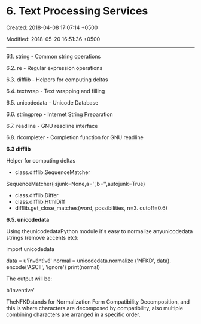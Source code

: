 # 6. Text Processing Services

Created: 2018-04-08 17:07:14 +0500

Modified: 2018-05-20 16:51:36 +0500

---

6.1. string - Common string operations

6.2. re - Regular expression operations

6.3. difflib - Helpers for computing deltas

6.4. textwrap - Text wrapping and filling

6.5. unicodedata - Unicode Database

6.6. stringprep - Internet String Preparation

6.7. readline - GNU readline interface

6.8. rlcompleter - Completion function for GNU readline



**6.3 difflib**

Helper for computing deltas
-   class.difflib.SequenceMatcher

SequenceMatcher(isjunk=None,a='',b='',autojunk=True)
-   class.difflib.Differ
-   class.difflib.HtmlDiff
-   difflib.get_close_matches(word, possibilities, n=3. cutoff=0.6)



**6.5. unicodedata**

Using theunicodedataPython module it's easy to normalize anyunicodedata strings (remove accents etc):



import unicodedata

data = u'ïnvéntìvé'
normal = unicodedata.normalize
('NFKD', data).
encode('ASCII', 'ignore')
print(normal)

The output will be:



b'inventive'

TheNFKDstands for Normalization Form Compatibility Decomposition, and this is where characters are decomposed by compatibility, also multiple combining characters are arranged in a specific order.
